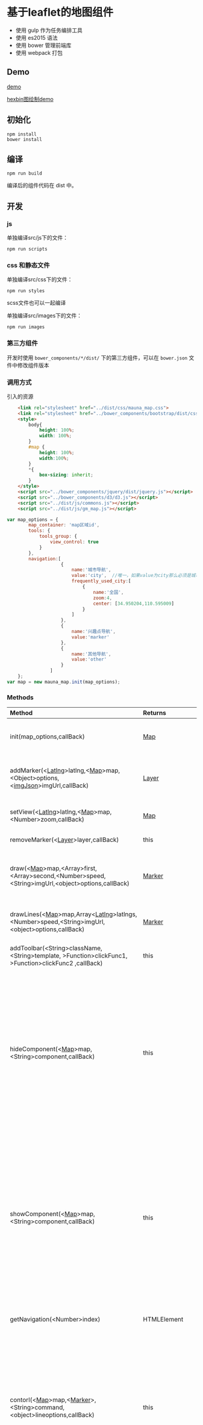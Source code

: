 # 基于leaflet的地图组件

- 使用 gulp 作为任务编排工具
- 使用 es2015 语法
- 使用 bower 管理前端库
- 使用 webpack 打包

## Demo

[demo](https://emiyagm.github.io/leaflet_viz_gm/example/indexDemo.html)

[hexbin图绘制demo](https://emiyagm.github.io/leaflet_viz_gm/example/indexHexbin.html)

## 初始化

```
npm install
bower install
```

## 编译

```shell
npm run build
```

编译后的组件代码在 dist 中。

## 开发

### js

单独编译src/js下的文件：

```shell
npm run scripts
```

### css 和静态文件

单独编译src/css下的文件：

```shell
npm run styles
```
scss文件也可以一起编译

单独编译src/images下的文件：

```shell
npm run images
```

### 第三方组件

开发时使用 `bower_components/*/dist/` 下的第三方组件，可以在 `bower.json` 文件中修改组件版本

### 调用方式

引入的资源
```html
    <link rel="stylesheet" href="../dist/css/mauna_map.css">
    <link rel="stylesheet" href="../bower_components/bootstrap/dist/css/bootstrap.css">
    <style>
        body{
            height: 100%;
            width: 100%;
        }
        #map {
            height: 100%;
            width:100%;
        }
        *{
            box-sizing: inherit;
        }
    </style>
    <script src="../bower_components/jquery/dist/jquery.js"></script>
    <script src="../bower_components/d3/d3.js"></script>
    <script src="../dist/js/commons.js"></script>
    <script src="../dist/js/gm_map.js"></script>
```

```javascript
var map_options = {
        map_container: 'map区域id',
        tools: {
            tools_group: {
                view_control: true
            }
        },
        navigation:[
                    {
                        name:'城市导航',
                        value:'city',  //唯一，如果value为city那么必须是城市导航
                        frequently_used_city:[
                            {
                                name:'全国',
                                zoom:4,
                                center: [34.950204,110.595009]
                            }
                        ]
                    },
                    {
                        name:'兴趣点导航',
                        value:'marker'
                    },
                    {
                        name:'其他导航',
                        value:'other'
                    }
                ]
    };
var map = new mauna_map.init(map_options);
```

### Methods

| Method | Returns | Description |
|:---|:---|:---|
| init(map_options,callBack) | [Map](#user-content-leaflet-map) | 地图初始化方法，返回结果为leaflet里的class Map |
| addMarker(<[Latlng](#user-content-latlng)>latlng,<[Map](#user-content-leaflet-map)>map,\<Object\>options,\<[imgJson](#user-content-imgJson)\>imgUrl,callBack) | [Layer](#user-content-leaflet-layer) | 在指定经纬度添加marker，返回结果为leaflet里面的class Layer |
| setView(<[Latlng](#user-content-latlng)>latlng,<[Map](#user-content-leaflet-map)>map,\<Number\>zoom,callBack) | [Map](#user-content-leaflet-map) | 指定地图中心点位置和缩放程度 |
| removeMarker(<[Layer](#user-content-leaflet-layer)>layer,callBack) | this | 移除指定marker |
| draw(<[Map](#user-content-leaflet-map)>map,\<Array\>first,\<Array\>second,\<Number\>speed,\<String\>imgUrl,\<object\>options,callBack) | [Marker](#user-content-movingmarker-marker) | 在两点之间画可动的轨迹，返回结果为movingMarker组件的class Marker |
| drawLines(<[Map](#user-content-leaflet-map)>map,Array<[Latlng](#user-content-latlng)>latlngs,\<Number\>speed,\<String\>imgUrl,\<object\>options,callBack) | [Marker](#user-content-movingmarker-marker) | 画多组点的可动轨迹，顺序按照数组经纬度存放顺序 |
| addToolbar(\<String\>className, \<String\>template, \>Function\>clickFunc1, \>Function\>clickFunc2 ,callBack) | this | 给右上方toolbar增加功能的外部接口 |
| hideComponent(<[Map](#user-content-leaflet-map)>map,\<String\>component,callBack) | this | 隐藏内部公用组件，component传值对应说明：centerpoint：正下方中心地址，iconLayers：图层切换，zoomslider：层级伸缩条，search：搜索框，scale：比例尺，minimap：小地图，searchplace：搜索框 |
| showComponent(<[Map](#user-content-leaflet-map)>map,\<String\>component,callBack) | this | 显示内部公用组件，component传值对应说明：centerpoint：正下方中心地址，iconLayers：图层切换，zoomslider：层级伸缩条，search：搜索框，scale：比例尺，minimap：小地图，searchplace：搜索框 |
| getNavigation(\<Number\>index) | HTMLElement | 获取对应顺序的导航栏下方对应的div，从1开始 |
| contorl(<[Map](#user-content-leaflet-map)>map,<[Marker](#user-content-movingmarker-marker)>,\<String\>command,\<object\>lineoptions,callBack) | this | 控制绘制轨迹的点，command传值对应说明：start：开始移动，pause：暂停移动，stop：终止移动，如果你在之后再调用start，那么会从初始点开始移动，resume：重新开始 |
| contorl2(<[Map](#user-content-leaflet-map)>map,<[Marker](#user-content-movingmarker-marker)>,\<object\>lineoptions,callBack) | this | 控制绘制轨迹的点 |
| d3draw(<[Map](#user-content-leaflet-map)>map,callback) | none | 使用d3.js绘制图形 |
| addToolbar([Map](#user-content-leaflet-map)>map, \<String\>className, \<String\>template, clickFunc1, clickFunc2, callBack) | this | 右上角工具栏设置，详情请见demo页 |
| polyLine(<[Map](#user-content-leaflet-map)>map,Array<[Latlng](#user-content-latlng)>latlngs,\<object\>options,callBack) | polyline | 绘制路线，线条样式可以自定义，配置详情见leaflet的polyline配置项 |
| getNavigation(\<Number\>index,callBack) | HTMLElement | 获取导航栏分栏区域 |
| myIcon(<[Map](#user-content-leaflet-map)>map,\<Array\>latlng,\<object\>options,\<object\>markeropt) | myIcon | leaflet myIcon功能接口封装 |
| myMarker(\<Array\>latlng, \<object\>options, \<object\>markeropt) | <[Marker](#user-content-movingmarker-marker)> | 生成一个自定义icon的leaflet标准marker |
| icon(<[Map](#user-content-leaflet-map)>map,\<Array\>latlng,\<object\>options,\<object\>markeropt) | icon | leaflet icon功能接口封装 |
| location(\<Array\>latlng,callBack) | String | 逆地址编码转换接口 |
| createSearch(\<String\>content,callBack) | HTMLElement | 创建搜索区域 |
| getSearchTips(\<keywords\>,first,second) | JSON | 根据关键词，城市，经纬度查询 |
| changeMap(<[Map](#user-content-leaflet-map)>map,\<String\>type,\<Boolean\>road) | this | 切换基础地图图层，参数说明：type说明：google： 谷歌标准底图，google-satellite：谷歌卫星底图，gaode：高德标准底图，gaode-satellite：高德卫星底图，baidu：百度标准底图（注意！百度地图的投影坐标系和其他地图的均不一样，更换底图会导致原来在地图上的点和线位置偏移），baidu-satellite：百度卫星底图。road说明：true：显示路况，false：不显示路况（注意！百度底图的情况下，显示百度路况，其他底图情况下，统一显示高德路况）|
| initLine(<[Map](#user-content-leaflet-map)>map) | LinearMeasurement | 初始化测距工具 |
| startLine(\<LinearMeasurement\>line) | | 开始测距 |
| endLine(\<LinearMeasurement\>line) | | 结束测距 （已废弃）|
| drawArrow(polyline) | polylineDecorator | 在polyline上绘制箭头 |
| setPatterns(\<polylineDecorator\>decorator,\<object\>options) | this | 设置箭头样式 |
| myMarker(\<Array\>latlng,\<object\>options,\<object\>markeropt) | [Marker](#user-content-leaflet-marker) | 新建一个地图上的点，但是不显示在地图上 |
| getSearch(\<String\>keywords,<String>city) | JSON | 根据城市名称搜索 |
| getLatlng(\<String\>address) | Array | 根据地址搜索经纬度 |
| getSubdistrict(<String>address) | JSON | 高德行政区域查询接口 |
| arrowCluster(<[Map](#user-content-leaflet-map)>map) | collisionLayer | TODO |
| addCluster(\<Array\>Markers, <[Map](#user-content-leaflet-map)>map, \<object\>cluster_options) | markerClusterGroup | 点聚合，详情请见对应demo页面 |
| removeCluster(cluster,\<Array\>Markers,<[Map](#user-content-leaflet-map)>map) | none | 删除点聚合，还原坐标点 |
| addToCluster(<[Map](#user-content-leaflet-map)>map,\<Array\>layers,cluster | none | 向聚合里面添加点 |
| removerFromCluster(<[Map](#user-content-leaflet-map)>map, \<Array\>layers, cluster | none | 从聚合里删除点 |
| showBackground(<[Map](#user-content-leaflet-map)>map, \<String\>url) | Layer | 显示自定义背景蒙版，此时地图将不可操作 |
| hideBackground(<[Map](#user-content-leaflet-map)>map, background) | none | 移除自定义背景蒙版，此时地图将恢复操作 |
| showTransparentBg(<[Map](#user-content-leaflet-map)>map) | Layer | 显示灰色透明的背景蒙版，此时地图将不可操作 |
| hideTransparentBg(<[Map](#user-content-leaflet-map)>map,background) | none | 移除灰色透明的背景蒙版，此时地图将恢复操作 |
| changeIcon([Marker](#user-content-movingmarker-marker), \<Array\>latlng, \<object\>options) | [Marker](#user-content-movingmarker-marker) | 改变已有的Icon Marker |
| drawPolygon(<[Map](#user-content-leaflet-map)>map, \<Array\>latlngs, \<object\>option, \<Boolean\>fitBounds, callback) | polygon | 区域绘制 |
| initPolygon(<[Map](#user-content-leaflet-map)>map) | none | 初始化绘制区域功能，因为其功能被整合到Toolbar中，所以自带的功能按钮被隐藏 |
| startPolygon() | none | 开始绘制区域 |
| cancelPolygon() | none | 结束区域绘制 |
| removePolygon(layer) | none | 移除已经绘制的区域 |
| changeContainerBg(\<String\>url) | none | 修改地图底图背景 |
| showMarkerList(<[Map](#user-content-leaflet-map)>map, callBack) | none | 重叠提示（废弃） |
| showMarkerList2(<[Map](#user-content-leaflet-map)>map, callBack) | none | 重叠提示（废弃） |
| closeMarkerList(<[Map](#user-content-leaflet-map)>map, callBack | none | 关闭重叠提示（废弃）|
| drawCircle(<[Map](#user-content-leaflet-map)>map, \<Array\>latlng, \<object\>options,callback) | Layer | 画圆 |
| coverTips(<[Map](#user-content-leaflet-map)>map, \<Array\>markers, latlng, callback) | none | 重叠提示功能，配合鼠标移动监听使用 |
| showPopup(<[Map](#user-content-leaflet-map)>map, latlng, \<String\>content, \<object\>popupoptions, callback) | Popup | 添加一个popup |
| showHeatmap(<[Map](#user-content-leaflet-map)>map, \<Array\>data, radius, callback) | Layer | 绘制经典热力图，data是点的数组 |
| marsTobaidu(\<Array\>mars_point) | baidu_point | 火星坐标转百度坐标，一般配合更换百度地图底图使用 |
| changeToMapbox(<[Map](#user-content-leaflet-map)>map) | none | 将底图更换为mapbox底图 |
| drawDeckGl() | none | DeckGl绘制 |
| drawHexbin(<[Map](#user-content-leaflet-map)>map, \<Array\>latlngs) | Layer | hexbin图绘制 |



### Leaflet Map

此为暴露的Leaflet class Map开放接口，详见文档：
[Map](http://leafletjs.com/reference-1.2.0.html#map)

### Leaflet Layer

此为暴露的Leaflet class Layer开放接口，详见文档：
[Layer](http://leafletjs.com/reference-1.2.0.html#Layer)

### Leaflet Marker

此为暴露的Leaflet class Marker开放接口，详见文档：
[Marker](http://leafletjs.com/reference-1.2.0.html#Marker)

### movingMarker Marker

此为暴露的Leaflet组件Leaflet.MovingMarker的class Marker开放接口

**Methods**

*Getter*

 - ``` isRunning()```: return ```true``` if the marker is currently moving.
 - ```isPaused()```: return ```true``` if the marker is paused

 - ``` isEnded()```: return ```true``` if the marker is arrived to the last position or it has been stopped manually

 - ```isStarted()```: return ```true``` if the marker has started

**Note**: ```Marker.getLatLng()``` still works and give the current position

*Setter*

 - ```start()```:  the marker begins its path or resumes if it is paused.
 - ``` stop()```: manually stops the marker, if you call ```start`` after, the marker starts again the polyline at the beginning.
 - ```pause()```: just pauses the marker
 - ``` resume()```: the marker resumes its animation
 - ```addLatLng(latlng, duration)```: adds a point to the polyline. Useful, if we have to set the path one by one.
 - ``` moveTo(latlng, duration)```: stops current animation and make the marker move to ```latlng``` in ```duration``` ms.
 - ```addStation(pointIndex, duration)```: the marker will stop at the ```pointIndex```th points of the polyline during ```duration``` ms. You can't add a station at the first or last point of the polyline.

*Events*

 - ```start```: fired when the marker starts
 - ``` end```: fired when the marker stops
 - ```loop```: fired when the marker begin a new loop

**Note**: Event are not synchrone because of the use of ```requestAnimationFrame```.  If you quit the tab where the animation is working, events will be fired when the tab will get back the focus. Events ```end``` and ```loop``` have the attribute ```elapsedTime``` to get the time elapsed since the real end/loop.

### Latlng

关于Latlng类型说明

其实际上是一个存放经纬度的数组

例：
```
var latlng1 = [30,110];
var latlng2 = [30,104];
var map = new mauna_map.init(map_options);
mauna_map.draw(map,latlng2,latlng1,20000);
```

### imgJson

关于自定义marker样式的options，请按如下规则填写该json数据

```JavaScript
var imgUrl = {
    url : '', //图片地址
    width : 30,  //图片宽度
    height : 50  //图片高度
}
```

### PS

部分引入的leaflet插件，做了修改，以下列出名单

- [Leaflet.markercluster](https://github.com/EmiyaGm/Leaflet.markercluster)
- [Leaflet-MiniMap](https://github.com/EmiyaGm/Leaflet-MiniMap)
- [Leaflet.LayerGroup.Collision](https://github.com/EmiyaGm/Leaflet.LayerGroup.Collision)
